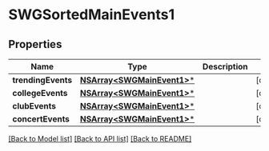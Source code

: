 # SWGSortedMainEvents1

## Properties
Name | Type | Description | Notes
------------ | ------------- | ------------- | -------------
**trendingEvents** | [**NSArray&lt;SWGMainEvent1&gt;***](SWGMainEvent1.md) |  | [optional] 
**collegeEvents** | [**NSArray&lt;SWGMainEvent1&gt;***](SWGMainEvent1.md) |  | [optional] 
**clubEvents** | [**NSArray&lt;SWGMainEvent1&gt;***](SWGMainEvent1.md) |  | [optional] 
**concertEvents** | [**NSArray&lt;SWGMainEvent1&gt;***](SWGMainEvent1.md) |  | [optional] 

[[Back to Model list]](../README.md#documentation-for-models) [[Back to API list]](../README.md#documentation-for-api-endpoints) [[Back to README]](../README.md)


